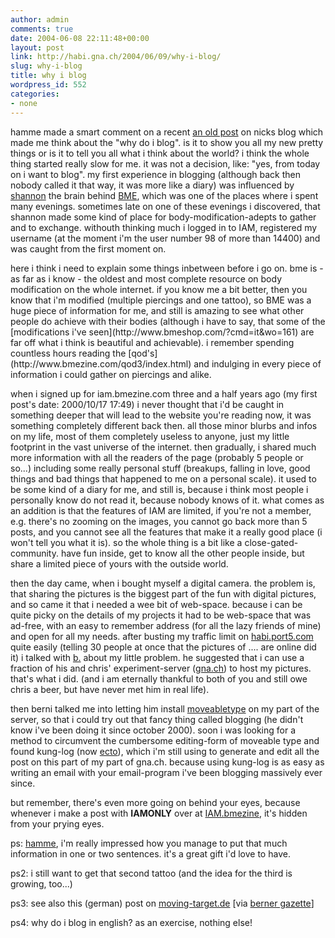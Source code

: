 ```yaml
---
author: admin
comments: true
date: 2004-06-08 22:11:48+00:00
layout: post
link: http://habi.gna.ch/2004/06/09/why-i-blog/
slug: why-i-blog
title: why i blog
wordpress_id: 552
categories:
- none
---
```


hamme made a smart comment on a recent [an old post](http://nick.kaywa.com/blogging_about_blogging/*staun*.html) on nicks blog which made me think about the "why do i blog".
is it to show you all my new pretty things or is it to tell you all what i think about the world? 
i think the whole thing started really slow for me. it was not a decision, like: "yes, from today on i want to blog". my first experience in blogging (although back then nobody called it that way, it was more like a diary) was influenced by [shannon](http://iam.bmezine.com/?glider) the brain behind [BME](http://www.bmezine.com/), which was one of the places where i spent many evenings. sometimes late on one of these evenings i discovered, that shannon made some kind of place for body-modification-adepts to gather and to exchange. withouth thinking much i logged in to IAM, registered my username (at the moment i'm the user number 98 of more than 14400) and was caught from the first moment on.

<digression>
here i think i need to explain some things inbetween before i go on. bme is - as far as i know - the oldest and most complete resource on body modification on the whole internet. if you know me a bit better, then you know that i'm modified (multiple piercings and one tattoo), so BME was a huge piece of information for me, and still is amazing to see what other people do achieve with their bodies (although i have to say, that some of the [modifications i've seen](http://www.bmeshop.com/?cmd=it&wo=161) are far off what i think is beautiful and achievable). i remember spending countless hours reading the [qod's](http://www.bmezine.com/qod3/index.html) and indulging in every piece of information i could gather on piercings and alike.
</digression>

when i signed up for iam.bmezine.com three and a half years ago (my first post's date: 2000/10/17 17:49) i never thought that i'd be caught in something deeper that will lead to the website you're reading now, it was something completely different back then. all those minor blurbs and infos on my life, most of them completely useless to anyone, just my little footprint in the vast universe of the internet. then gradually, i shared much more information with all the readers of the page (probably 5 people or so...) including some really personal stuff (breakups, falling in love, good things and bad things that happened to me on a personal scale). it used to be some kind of a diary for me, and still is, because i think most people i personally know do not read it, because nobody knows of it.
what comes as an addition is that the features of IAM are limited, if you're not a member, e.g. there's no zooming on the images, you cannot go back more than 5 posts, and you cannot see all the features that make it a really good place (i won't tell you what it is). so the whole thing is a bit like a close-gated-community. have fun inside, get to know all the other people inside, but share a limited piece of yours with the outside world.

then the day came, when i bought myself a digital camera. the problem is, that sharing the pictures is the biggest part of the fun with digital pictures, and so came it that i needed a wee bit of web-space. because i can be quite picky on the details of my projects it had to be web-space that was ad-free, with an easy to remember address (for all the lazy friends of mine) and open for all my needs. 
after busting my traffic limit on [habi.port5.com](http://habi.port5.com/) quite easily (telling 30 people at once that the pictures of .... are online did it) i talked with [b.](http://bernhardseefeld.ch/) about my little problem. he suggested that i can use a fraction of his and chris' experiment-server ([gna.ch](http://www.gna.ch/)) to host my pictures. that's what i did. (and i am eternally thankful to both of you and still owe chris a beer, but have never met him in real life).

then berni talked me into letting him install [moveabletype](http://moveabletype.org/) on my part of the server, so that i could try out that fancy thing called blogging (he didn't know i've been doing it since october 2000).
soon i was looking for a method to circumvent the cumbersome editing-form of moveable type and found kung-log (now [ecto](http://www.kung-foo.tv/ecto/)), which i'm still using to generate and edit all the post on this part of my part of gna.ch. because using kung-log is as easy as writing an email with your email-program i've been blogging massively ever since.

but remember, there's even more going on behind your eyes, because whenever i make a post with **IAMONLY** over at [IAM.bmezine](http://www.kung-foo.tv/ecto/), it's hidden from your prying eyes.


ps: [hamme](http://66.102.9.104/search?q=cache:IpOPMsSSbk8J:www.velokurierbern.ch/html/uns/newsarchiv/01_06_Alternativliga.html+%22christoph+hämmann%22&hl=en), i'm really impressed how you manage to put that much information in one or two sentences. it's a great gift i'd love to have.

ps2: i still want to get that second tattoo (and the idea for the third is growing, too...)

ps3: see also this (german) post on [moving-target.de](http://www.moving-target.de/more/2896_0_1_0_M/) [via [berner gazette](http://www.bernergazette.ch/archives/000403.html)]

ps4: why do i blog in english? as an exercise, nothing else!
